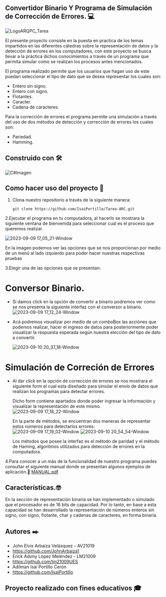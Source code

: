 ## Convertidor Binario Y Programa de Simulación de Corrección de Errores. 💻
![LogoARQPC_Tarea](https://github.com/IsaiPortillo/Tarea-ARC/assets/102486877/253c6efb-fc99-44e5-af17-43057d8c1f49)

El presente proyecto consiste en la puesta en practica de los temas impartidos en las diferentes cátedras sobre la representación
de datos y la detección de errores en los computadores, con este proyecto se busca llevar a la práctica dichos conocimientos a través de un 
programa que permita simular como se realizan los procesos antes mencionados.

El programa realizado permite que los usuarios que hagan uso de este puedan seleccionar el tipo de dato que se desea representar los cuales son:
* Entero sin signo.
* Entero con signo.
* Flotantes.
* Caracter.
* Cadena de caracteres.

Para la corrección de errores el programa permite una simulación a través del uso de dos métodos de detección y corrección de errores los cuales son:
* Pariedad.
* Hamming.

##  Construido con 🛠️

![C#Imagen](https://github.com/IsaiPortillo/Tarea-ARC/assets/102486877/8d164814-0f45-49b6-9e4a-2f216ebfdd87)

## Como hacer uso del proyecto 🤔
1. Clona nuestro repositorio a través de la siguiente manera:
   
   ```
   git clone https://github.com/IsaiPortillo/Tarea-ARC.git
   ```
   
2.Ejecutar el programa en tu computadora, al hacerlo se mostrara la siguiente ventana de bienvenida para seleccionar
cual es el proceso que queremos realizar.

  ![2023-09-09 17_05_21-Window](https://github.com/IsaiPortillo/Tarea-ARC/assets/102486877/2ccc9277-31b5-479f-a387-5c769fa5d868)

  En la imagen podemos ver las opciones que se nos proporcionan por medio de un menú al lado izquierdo para poder hacer nuestras respectivas pruebas 

3.Elegir una de las opciones que se presentan:
# Conversor Binario.
 * Si damos click en la opción de convertir a binario podremos ver como se nos presenta la siguiente interfaz con el conversor a binario.
   ![2023-09-09 17_12_24-Window](https://github.com/IsaiPortillo/Tarea-ARC/assets/102486877/90a92608-1a56-440b-a826-beccb654a228)

 * Acá podremos visualizar por medio de un comboBox las acciónes que podemos realizar, hacer el ingreso de datos para posteriormente poder visualizar la respuesta esperada según 
    nuestra elección del tipo de dato a convertir.

   ![2023-09-10 20_37_18-Window](https://github.com/IsaiPortillo/Tarea-ARC/assets/102486877/c5edf6af-d108-4905-97c8-432338a979bd)

# Simulación de Correción de Errores
* Al dar click en la opción de corrección de errores se nos mostrara el siguiente form el cual esta diseñado para simular el envío de datos que realizan los programas para
  detectar errores.
  
  Dicho form  contiene apartados donde poder ingresar la información y visualizar la representación de este mismo.
  ![2023-09-09 17_18_22-Window](https://github.com/IsaiPortillo/Tarea-ARC/assets/102486877/d89a74e3-dcea-4007-9c3a-ebb4b62f5a0c)

  En la parte de métodos, se encuentran dos maneras de representar estos números para detectarlos errores:
  ![2023-09-09 17_19_02-Window](https://github.com/IsaiPortillo/Tarea-ARC/assets/102486877/6215c22a-d311-4c86-97bd-4c61777683d8)
  ![2023-09-10 20_54_54-Window](https://github.com/IsaiPortillo/Tarea-ARC/assets/102486877/d40ce468-4747-4178-8096-952b8ee1105d)

  Los métodos que posee la interfaz es el método de paridad y el método de Haming, algoritmos utilizados para detección de errores en la computadora.

4.Para conocer a un más de la funcionalidad de nuestro programa puedes consultar el siguiente manual donde se presentan algunos ejemplos de aplicación.📖
  [MANUAL.pdf](https://github.com/IsaiPortillo/Tarea-ARC/files/12571788/MANUAL.pdf)


## Características.🤓
En la sección de representación binaria se han implementado o simulado que el procesador
es de 16 bits de capacidad. Por lo tanto, en base a esta capacidad se han desarrollado la
representación de números enteros sin signo, con signo, flotante, char y cadenas de
caracteres, en forma binaria.

## Autores ✒️
* John Elvis Arbaiza Velásquez - AV21019
* https://github.com/JohnArbaiza1
* Erick Adony López Meléndez - LM21009
* https://github.com/lm21009UES
* Adilman Isaí Portillo Cerón
* https://github.com/IsaiPortillo

## Proyecto realizado con fines educativos 🎓





